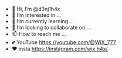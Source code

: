 - 👋 Hi, I’m @d3nj1h4x
- 👀 I’m interested in ...
- 🌱 I’m currently learning ...
- 💞️ I’m looking to collaborate on ...
- 📫 How to reach me ...
- 💕 YouTube https://youtube.com/@WiX_777
- ❤️ insta https://instagram.com/wix.h4x/

<!---
d3nj1h4x/d3nj1h4x is a ✨ special ✨ repository because its `README.md` (this file) appears on your GitHub profile.
You can click the Preview link to take a look at your changes.
--->
